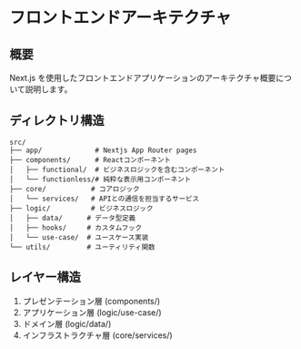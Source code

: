 # フロントエンドアーキテクチャ

## 概要

Next.js を使用したフロントエンドアプリケーションのアーキテクチャ概要について説明します。

## ディレクトリ構造

```
src/
├── app/             # Nextjs App Router pages
├── components/      # Reactコンポーネント
│   ├── functional/  # ビジネスロジックを含むコンポーネント
│   └── functionless/# 純粋な表示用コンポーネント
├── core/           # コアロジック
│   └── services/   # APIとの通信を担当するサービス
├── logic/          # ビジネスロジック
│   ├── data/      # データ型定義
│   ├── hooks/     # カスタムフック
│   └── use-case/  # ユースケース実装
└── utils/         # ユーティリティ関数
```

## レイヤー構造

1. プレゼンテーション層 (components/)
2. アプリケーション層 (logic/use-case/)
3. ドメイン層 (logic/data/)
4. インフラストラクチャ層 (core/services/)
